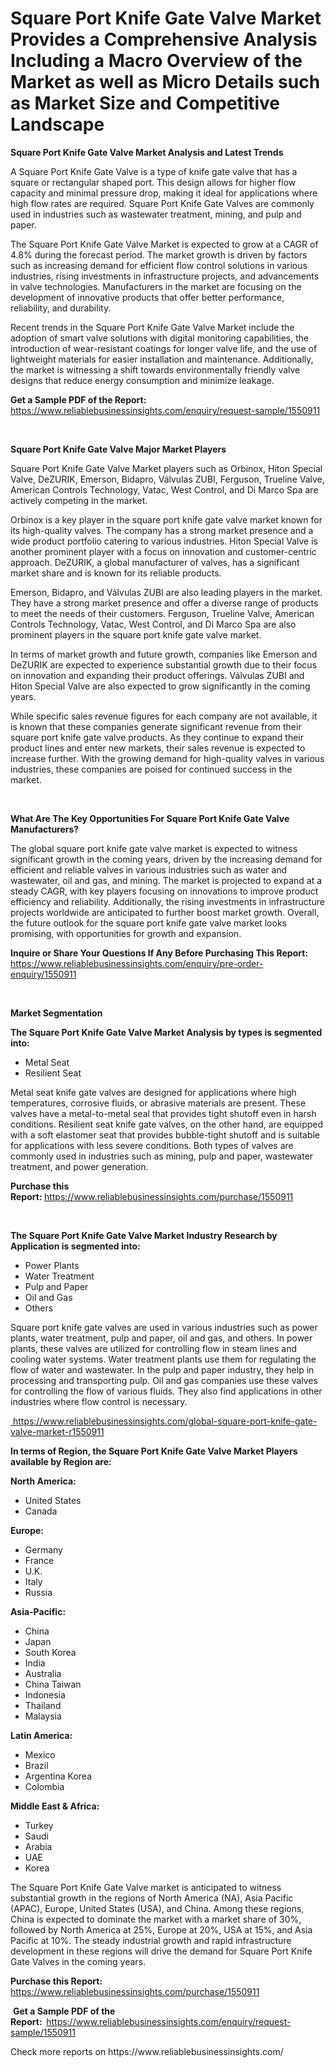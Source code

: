 <p><h1>Square Port Knife Gate Valve Market Provides a Comprehensive Analysis Including a Macro Overview of the Market as well as Micro Details such as Market Size and Competitive Landscape</h1></p><p><strong>Square Port Knife Gate Valve Market Analysis and Latest Trends</strong></p>
<p><p>A Square Port Knife Gate Valve is a type of knife gate valve that has a square or rectangular shaped port. This design allows for higher flow capacity and minimal pressure drop, making it ideal for applications where high flow rates are required. Square Port Knife Gate Valves are commonly used in industries such as wastewater treatment, mining, and pulp and paper.</p><p>The Square Port Knife Gate Valve Market is expected to grow at a CAGR of 4.8% during the forecast period. The market growth is driven by factors such as increasing demand for efficient flow control solutions in various industries, rising investments in infrastructure projects, and advancements in valve technologies. Manufacturers in the market are focusing on the development of innovative products that offer better performance, reliability, and durability.</p><p>Recent trends in the Square Port Knife Gate Valve Market include the adoption of smart valve solutions with digital monitoring capabilities, the introduction of wear-resistant coatings for longer valve life, and the use of lightweight materials for easier installation and maintenance. Additionally, the market is witnessing a shift towards environmentally friendly valve designs that reduce energy consumption and minimize leakage.</p></p>
<p><strong>Get a Sample PDF of the Report:&nbsp;</strong> <a href="https://www.reliablebusinessinsights.com/enquiry/request-sample/1550911">https://www.reliablebusinessinsights.com/enquiry/request-sample/1550911</a></p>
<p>&nbsp;</p>
<p><strong>Square Port Knife Gate Valve Major Market Players</strong></p>
<p><p>Square Port Knife Gate Valve Market players such as Orbinox, Hiton Special Valve, DeZURIK, Emerson, Bidapro, Válvulas ZUBI, Ferguson, Trueline Valve, American Controls Technology, Vatac, West Control, and Di Marco Spa are actively competing in the market. </p><p>Orbinox is a key player in the square port knife gate valve market known for its high-quality valves. The company has a strong market presence and a wide product portfolio catering to various industries. Hiton Special Valve is another prominent player with a focus on innovation and customer-centric approach. DeZURIK, a global manufacturer of valves, has a significant market share and is known for its reliable products.</p><p>Emerson, Bidapro, and Válvulas ZUBI are also leading players in the market. They have a strong market presence and offer a diverse range of products to meet the needs of their customers. Ferguson, Trueline Valve, American Controls Technology, Vatac, West Control, and Di Marco Spa are also prominent players in the square port knife gate valve market.</p><p>In terms of market growth and future growth, companies like Emerson and DeZURIK are expected to experience substantial growth due to their focus on innovation and expanding their product offerings. Válvulas ZUBI and Hiton Special Valve are also expected to grow significantly in the coming years.</p><p>While specific sales revenue figures for each company are not available, it is known that these companies generate significant revenue from their square port knife gate valve products. As they continue to expand their product lines and enter new markets, their sales revenue is expected to increase further. With the growing demand for high-quality valves in various industries, these companies are poised for continued success in the market.</p></p>
<p>&nbsp;</p>
<p><strong>What Are The Key Opportunities For Square Port Knife Gate Valve Manufacturers?</strong></p>
<p><p>The global square port knife gate valve market is expected to witness significant growth in the coming years, driven by the increasing demand for efficient and reliable valves in various industries such as water and wastewater, oil and gas, and mining. The market is projected to expand at a steady CAGR, with key players focusing on innovations to improve product efficiency and reliability. Additionally, the rising investments in infrastructure projects worldwide are anticipated to further boost market growth. Overall, the future outlook for the square port knife gate valve market looks promising, with opportunities for growth and expansion.</p></p>
<p><strong>Inquire or Share Your Questions If Any Before Purchasing This Report:</strong> <a href="https://www.reliablebusinessinsights.com/enquiry/pre-order-enquiry/1550911">https://www.reliablebusinessinsights.com/enquiry/pre-order-enquiry/1550911</a></p>
<p>&nbsp;</p>
<p><strong>Market Segmentation</strong></p>
<p><strong>The Square Port Knife Gate Valve Market Analysis by types is segmented into:</strong></p>
<p><ul><li>Metal Seat</li><li>Resilient Seat</li></ul></p>
<p><p>Metal seat knife gate valves are designed for applications where high temperatures, corrosive fluids, or abrasive materials are present. These valves have a metal-to-metal seal that provides tight shutoff even in harsh conditions. Resilient seat knife gate valves, on the other hand, are equipped with a soft elastomer seat that provides bubble-tight shutoff and is suitable for applications with less severe conditions. Both types of valves are commonly used in industries such as mining, pulp and paper, wastewater treatment, and power generation.</p></p>
<p><strong>Purchase this Report:&nbsp;</strong><a href="https://www.reliablebusinessinsights.com/purchase/1550911">https://www.reliablebusinessinsights.com/purchase/1550911</a></p>
<p>&nbsp;</p>
<p><strong>The Square Port Knife Gate Valve Market Industry Research by Application is segmented into:</strong></p>
<p><ul><li>Power Plants</li><li>Water Treatment</li><li>Pulp and Paper</li><li>Oil and Gas</li><li>Others</li></ul></p>
<p><p>Square port knife gate valves are used in various industries such as power plants, water treatment, pulp and paper, oil and gas, and others. In power plants, these valves are utilized for controlling flow in steam lines and cooling water systems. Water treatment plants use them for regulating the flow of water and wastewater. In the pulp and paper industry, they help in processing and transporting pulp. Oil and gas companies use these valves for controlling the flow of various fluids. They also find applications in other industries where flow control is necessary.</p></p>
<p><a href="https://www.reliablebusinessinsights.com/global-square-port-knife-gate-valve-market-r1550911">&nbsp;https://www.reliablebusinessinsights.com/global-square-port-knife-gate-valve-market-r1550911</a></p>
<p><strong>In terms of Region, the Square Port Knife Gate Valve Market Players available by Region are:</strong></p>
<p>
    <p> <strong> North America: </strong>
        <ul>
            <li>United States</li>
            <li>Canada</li>
        </ul>
        </p> 
    <p> <strong> Europe: </strong>
        <ul>
            <li>Germany</li>
            <li>France</li>
            <li>U.K.</li>
            <li>Italy</li>
            <li>Russia</li>
        </ul>
        </p> 
    <p> <strong> Asia-Pacific: </strong>
        <ul>
            <li>China</li>
            <li>Japan</li>
            <li>South Korea</li>
            <li>India</li>
            <li>Australia</li>
            <li>China Taiwan</li>
            <li>Indonesia</li>
            <li>Thailand</li>
            <li>Malaysia</li>
        </ul>
        </p> 
    <p> <strong> Latin America: </strong>
        <ul>
            <li>Mexico</li>
            <li>Brazil</li>
            <li>Argentina Korea</li>
            <li>Colombia</li>
        </ul>
        </p> 
    <p> <strong> Middle East & Africa: </strong>
        <ul>
            <li>Turkey</li>
            <li>Saudi</li>
            <li>Arabia</li>
            <li>UAE</li>
            <li>Korea</li>
        </ul>
    </p>
    </p>
<p><p>The Square Port Knife Gate Valve market is anticipated to witness substantial growth in the regions of North America (NA), Asia Pacific (APAC), Europe, United States (USA), and China. Among these regions, China is expected to dominate the market with a market share of 30%, followed by North America at 25%, Europe at 20%, USA at 15%, and Asia Pacific at 10%. The steady industrial growth and rapid infrastructure development in these regions will drive the demand for Square Port Knife Gate Valves in the coming years.</p></p>
<p><strong>Purchase this Report: </strong><a href="https://www.reliablebusinessinsights.com/purchase/1550911">https://www.reliablebusinessinsights.com/purchase/1550911</a></p>
<p>&nbsp;<strong>Get a Sample PDF of the Report:&nbsp;&nbsp;</strong><a href="https://www.reliablebusinessinsights.com/enquiry/request-sample/1550911">https://www.reliablebusinessinsights.com/enquiry/request-sample/1550911</a></p>
<p><strong></strong></p>
<p>Check more reports on https://www.reliablebusinessinsights.com/</p>